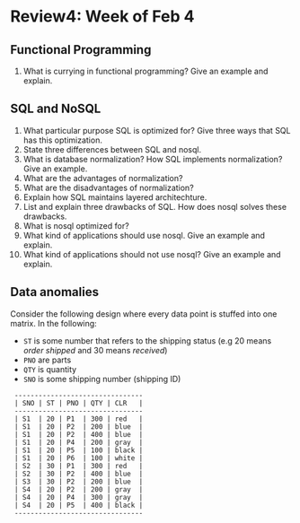 # Review4: Week of Feb 4

## Functional Programming
1. What is currying in functional programming? Give an example and explain.

## SQL and NoSQL
1. What particular purpose SQL is optimized for? Give three ways that SQL has this optimization.
1. State three differences between SQL and nosql.
2. What is database normalization? How SQL implements normalization? Give an example.
3. What are the advantages of normalization?
4. What are the disadvantages of normalization?
5. Explain how SQL maintains layered architechture.
6. List and explain three drawbacks of SQL. How does nosql solves these drawbacks.
7. What is nosql optimized for?
9. What kind of applications should use nosql. Give an example and explain.
10. What kind of applications should not use nosql? Give an example and explain.

## Data anomalies
Consider the following design where every data point is stuffed into one matrix. In the following:

+ `ST` is some number that refers to the shipping status (e.g 20 means _order shipped_ and 30 means _received_)
+ `PNO` are parts
+ `QTY` is quantity
+ `SNO` is some shipping number (shipping ID)

```
 --------------------------------
 | SNO | ST | PNO | QTY | CLR   |
 --------------------------------
 | S1  | 20 | P1  | 300 | red   |
 | S1  | 20 | P2  | 200 | blue  |
 | S1  | 20 | P2  | 400 | blue  |
 | S1  | 20 | P4  | 200 | gray  |
 | S1  | 20 | P5  | 100 | black |
 | S1  | 20 | P6  | 100 | white |
 | S2  | 30 | P1  | 300 | red   |
 | S2  | 30 | P2  | 400 | blue  |
 | S3  | 30 | P2  | 200 | blue  |
 | S4  | 20 | P2  | 200 | gray  |
 | S4  | 20 | P4  | 300 | gray  |
 | S4  | 20 | P5  | 400 | black |
 --------------------------------
```

